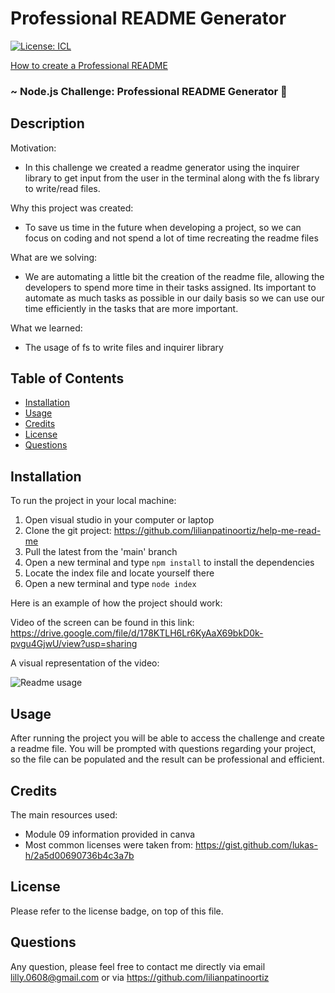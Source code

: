 # Professional README Generator

[![License: ICL](https://img.shields.io/badge/License-ISC-blue.svg)](https://opensource.org/licenses/ISC)

[How to create a Professional README](https://coding-boot-camp.github.io/full-stack/github/professional-readme-guide)

### ~ Node.js Challenge: Professional README Generator 📝

## Description

Motivation:

- In this challenge we created a readme generator using the inquirer library to get input from the user in the terminal along with the fs library to write/read files.

Why this project was created:

- To save us time in the future when developing a project, so we can focus on coding and not spend a lot of time recreating the readme files

What are we solving:

- We are automating a little bit the creation of the readme file, allowing the developers to spend more time in their tasks assigned. Its important to automate as much tasks as possible in our daily basis so we can use our time efficiently in the tasks that are more important.

What we learned:

- The usage of fs to write files and inquirer library

## Table of Contents

- [Installation](#installation)
- [Usage](#usage)
- [Credits](#credits)
- [License](#license)
- [Questions](#questions)

## Installation

To run the project in your local machine:

1. Open visual studio in your computer or laptop
2. Clone the git project: https://github.com/lilianpatinoortiz/help-me-read-me
3. Pull the latest from the 'main' branch
4. Open a new terminal and type `npm install` to install the dependencies
5. Locate the index file and locate yourself there
6. Open a new terminal and type `node index`

Here is an example of how the project should work:

Video of the screen can be found in this link:
https://drive.google.com/file/d/178KTLH6Lr6KyAaX69bkD0k-pvgu4GjwU/view?usp=sharing

A visual representation of the video:

![Readme usage](assets/img/README-Generator.gif)

## Usage

After running the project you will be able to access the challenge and create a readme file. You will be prompted with questions regarding your project, so the file can be populated and the result can be professional and efficient.

## Credits

The main resources used:

- Module 09 information provided in canva
- Most common licenses were taken from: https://gist.github.com/lukas-h/2a5d00690736b4c3a7b

## License

Please refer to the license badge, on top of this file.

## Questions

Any question, please feel free to contact me directly via email lilly.0608@gmail.com or via https://github.com/lilianpatinoortiz
